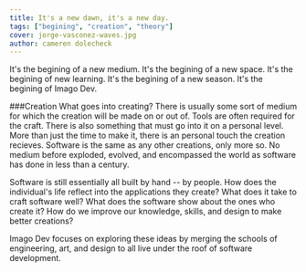 ```yaml
---
title: It's a new dawn, it's a new day.
tags: ["begining", "creation", "theory"]
cover: jorge-vasconez-waves.jpg
author: cameren dolecheck
---
```


<re-img
    src="jorge-vasconez-waves.jpg"
    title="Photo by Jorge Vasconez on Unsplash"
    href="https://unsplash.com/photos/f5sog5ia-rU"
    >
</re-img>

It's the begining of a new medium. It's the begining of a new space. It's the begining of new learning. It's the begining of a new season. It's the begining of Imago Dev.<br>

###Creation
What goes into creating? There is usually some sort of medium for which the creation will be made on or out of. Tools are often required for the craft. There is also something that must go into it on a personal level. More than just the time to make it, there is an personal touch the creation recieves. Software is the same as any other creations, only more so. No medium before exploded, evolved, and encompassed the world as software has done in less than a century.

Software is still essentially all built by hand -- by people. How does the individual's life reflect into the applications they create? What does it take to craft software well? What does the software show about the ones who create it? How do we improve our knowledge, skills, and design to make better creations?

Imago Dev focuses on exploring these ideas by merging the schools of engineering, art, and design to all live under the roof of software development. 